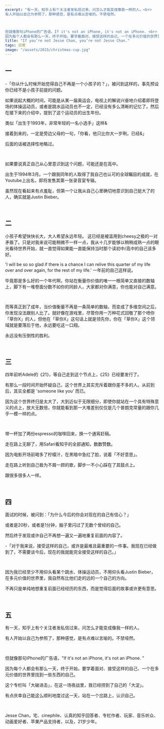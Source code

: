 ```yaml
---
excerpt: "有一天，知乎上有个关注者发私信过来，问怎么才能变成像我一样的人。<br>
有人开始以自己为参照了，那种感觉，是有点难以言喻的。不禁哑然。



但就像那句iPhone的广告语，If it's not an iPhone, it's not an iPhone. <br>
因为每个人都会有那么一天，终于开始，要学着面对、接受这样的自己、一个在多元价值的世界里找到一些东西的自己。"
title: "If you’re not Jesse Chan, you’re not Jesse Chan."
tags: 日常
image: "/assets/2015/christmas-cup.jpg"
---
```


## 一

-「你从什么时候开始觉得自己不再是一个小孩子的？」，被问到这样的，事先预设你已经不是小孩子前提的问题。

如果说起大概的时间，可能是从某一届奥运会，电视上的解说兴奋地介绍着即将登场的体操运动员，或者是跳水运动员也不一定，已经没有多么清晰的记忆了。然后在接下来的介绍中，提到了这个运动员的出生年份。

类似「出生于1993年，非常年轻的一名小选手」这样&

接着到来的，一定是旁边父母的一句，「你看，他只比你大一岁咧，已经&」

后面的话被选择性地略过。

<br>

如果要说真正自己从心里意识到这个问题，可能还是在高中。

出生于1994年3月。一个跟我同年的人取得了我自己也认可的全球瞩目的成就，在Youtube上出名，即将发售其第一张录音室专辑。

虽然现在看起来有点羞耻，但第一个让我从自己心里确切地意识到自己挺大了的人，确实就是Justin Bieber。

<br>

## 二

小孩子希望快快长大，大人希望永远年轻。 这已经是被滥用到cheesy之极的一对矛盾了。只是对我来说可能稍微不一样一点，我从十几岁能够以稍稍成熟一点的眼光看待世界开始，就一直觉得如果能一直能保持当时那个读初中/高中的自己该多好。

'I will be so so glad if there is a chance I can relive this quarter of my life over and over again, for the rest of my life.' 一年前的自己这样说。

毕竟那是多么好的一个年代啊，你站在衡量你价值的唯一一根简单又直接的数轴上，脚下有一堆卷面分数不如你的同龄人，大家都对你满意，你也能对自己满意。

<br>

而等真正到了成年，当价值衡量不再是一条简单的数轴，而变成了多维空间之后，你发现没法跟别人比了。就好像在游戏里，尽管你用一万种花式回敬了那个喷你「草你X」的人，但他在「草你X」这句话上就是领先你，你在「草你X」这个领域就是要落后于他，永远要吃这一口翔。

永远没有压倒性的胜利。

<br>

## 三

四年前听Adele的《21》，等自己走到这个节点上，《25》已经要发行了。

有那么一段时间开始怀疑自己，这个世界上其实充斥着跟你差不多的人。从前到后，其实全都是 'someone like you' 而已。

因为这个世界终归是太大了，大到近似于无限细分，即使你就站在一个具有特殊意义的点上，放大无数倍，你就能看到那一大堆差别仅仅是几个普朗克常量的跟你几乎一模一样的点。

<br>

带一杯加了两份espresso的咖啡回来，换一个通宵赶稿。

走在路上无聊了，用Safari看知乎的全部通知，数数赞数。

因为电影开场前喝多了柠檬汁，在黑暗中急红了脸，说着「不好意思」。

走在路上听到自己极为不屑一顾的歌，脚步一不小心踩在了其鼓点上。

跟很多很多人一样。

<br>

## 四

面试的时候，被问到：「为什么今后的你会对现在的自己有信心？」

或者是20秒，或者是1分钟，脑子里闪过了无数个曾经的自己。

然后终于发现或许自己不再想一遍又一遍地重复前面的内容了。

-「对于我来说，接受这样的自己，或许是最难且最重要的一件事。我现在已经做到了，不需要谈今后，现在的我就能完全接受这样的自己。」

<br>

因为我已经至少不用仰头看某个跳水、体操运动员，不用仰头看Justin Bieber，在多元价值的世界里，我自然有比他们走的远的一个自己的方向。

不再只是单纯地想重复前面已经经历的东西，而是觉得后面的故事或许更有意思。

<br>

## 五

有一天，知乎上有个关注者发私信过来，问怎么才能变成像我一样的人。

有人开始以自己为参照了，那种感觉，是有点难以言喻的。不禁哑然。

<br>

但就像那句iPhone的广告语，"If it's not an iPhone, it's not an iPhone. "

因为每个人都会有那么一天，终于开始，要学着面对、接受这样的自己、一个在多元价值的世界里找到一些东西的自己。

这个专栏叫「大破进击」，在这一场夜战里，我已经捞到了自己的「大淀」。

有点庆幸自己能这么顺利地度过这一天，站在一个岔路上，认识自己。

<br>

Jesse Chan，宅、cinephile、认真的知乎回答者、专栏作者、玩家、音乐听众、动画爱好者、苹果产品支持者，以及，21岁少年。
